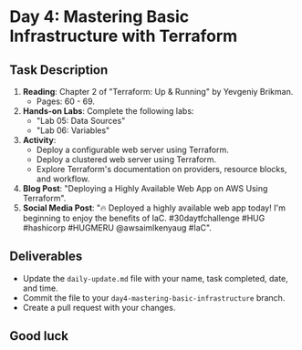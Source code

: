 # Day 4: Mastering Basic Infrastructure with Terraform

## Task Description

1. **Reading**: Chapter 2 of "Terraform: Up & Running" by Yevgeniy Brikman.
   - Pages: 60 - 69.
2. **Hands-on Labs**: Complete the following labs:
   - "Lab 05: Data Sources"
   - "Lab 06: Variables"
3. **Activity**: 
   - Deploy a configurable web server using Terraform.
   - Deploy a clustered web server using Terraform.
   - Explore Terraform's documentation on providers, resource blocks, and workflow.
4. **Blog Post**: "Deploying a Highly Available Web App on AWS Using Terraform".
5. **Social Media Post**: "🔥 Deployed a highly available web app today! I'm beginning to enjoy the benefits of IaC. #30daytfchallenge #HUG #hashicorp #HUGMERU @awsaimlkenyaug #IaC".

## Deliverables

- Update the `daily-update.md` file with your name, task completed, date, and time.
- Commit the file to your `day4-mastering-basic-infrastructure` branch.
- Create a pull request with your changes.
  
## Good luck 





